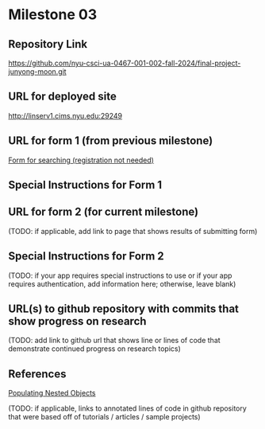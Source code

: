 Milestone 03
===

Repository Link
---
https://github.com/nyu-csci-ua-0467-001-002-fall-2024/final-project-junyong-moon.git

URL for deployed site 
---
http://linserv1.cims.nyu.edu:29249

URL for form 1 (from previous milestone) 
---
[Form for searching (registration not needed)](http://linserv1.cims.nyu.edu:29249/posts)

Special Instructions for Form 1
---


URL for form 2 (for current milestone)
---
(TODO: if applicable, add link to page that shows results of submitting form)

Special Instructions for Form 2
---
(TODO: if your app requires special instructions to use or if your app requires authentication, add information here; otherwise, leave blank)

URL(s) to github repository with commits that show progress on research
--- 
(TODO: add link to github url that shows line or lines of code that demonstrate continued progress on research topics)

References 
---
[Populating Nested Objects](https://stackoverflow.com/questions/19222520/populate-nested-array-in-mongoose)

(TODO: if applicable, links to annotated lines of code in github repository that were based off of tutorials / articles / sample projects)